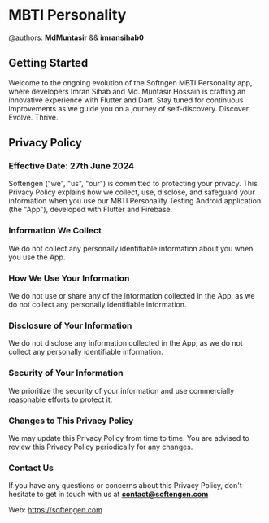 # MBTI Personality
@authors: **MdMuntasir** && **imransihab0**

## Getting Started
Welcome to the ongoing evolution of the Softngen MBTI Personality app, where developers Imran Sihab and Md. Muntasir Hossain is crafting an innovative experience with Flutter and Dart. Stay tuned for continuous improvements as we guide you on a journey of self-discovery. Discover. Evolve. Thrive.

## Privacy Policy
### Effective Date: 27th June 2024

Softengen ("we", "us", "our") is committed to protecting your privacy. This Privacy Policy explains how we collect, use, disclose, and safeguard your information when you use our MBTI Personality Testing Android application (the "App"), developed with Flutter and Firebase.

### Information We Collect

We do not collect any personally identifiable information about you when you use the App.

### How We Use Your Information

We do not use or share any of the information collected in the App, as we do not collect any personally identifiable information.

### Disclosure of Your Information

We do not disclose any information collected in the App, as we do not collect any personally identifiable information.

### Security of Your Information

We prioritize the security of your information and use commercially reasonable efforts to protect it.

### Changes to This Privacy Policy

We may update this Privacy Policy from time to time. You are advised to review this Privacy Policy periodically for any changes.

### Contact Us

If you have any questions or concerns about this Privacy Policy, don't hesitate to get in touch with us at **contact@softengen.com**

Web: https://softengen.com
